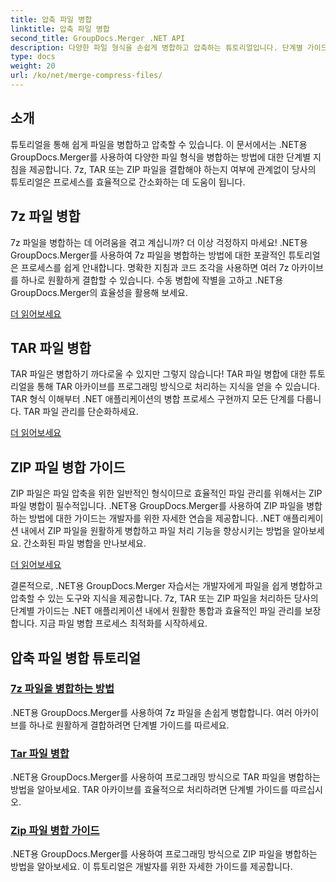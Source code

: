 ```yaml
---
title: 압축 파일 병합
linktitle: 압축 파일 병합
second_title: GroupDocs.Merger .NET API
description: 다양한 파일 형식을 손쉽게 병합하고 압축하는 튜토리얼입니다. 단계별 가이드를 통해 7z, TAR 및 ZIP 파일을 원활하게 결합하는 방법을 알아보세요.
type: docs
weight: 20
url: /ko/net/merge-compress-files/
---
```

## 소개


튜토리얼을 통해 쉽게 파일을 병합하고 압축할 수 있습니다. 이 문서에서는 .NET용 GroupDocs.Merger를 사용하여 다양한 파일 형식을 병합하는 방법에 대한 단계별 지침을 제공합니다. 7z, TAR 또는 ZIP 파일을 결합해야 하는지 여부에 관계없이 당사의 튜토리얼은 프로세스를 효율적으로 간소화하는 데 도움이 됩니다.

## 7z 파일 병합

7z 파일을 병합하는 데 어려움을 겪고 계십니까? 더 이상 걱정하지 마세요! .NET용 GroupDocs.Merger를 사용하여 7z 파일을 병합하는 방법에 대한 포괄적인 튜토리얼은 프로세스를 쉽게 안내합니다. 명확한 지침과 코드 조각을 사용하면 여러 7z 아카이브를 하나로 원활하게 결합할 수 있습니다. 수동 병합에 작별을 고하고 .NET용 GroupDocs.Merger의 효율성을 활용해 보세요.

[더 읽어보세요](./merge-7z-files/)

## TAR 파일 병합

TAR 파일은 병합하기 까다로울 수 있지만 그렇지 않습니다! TAR 파일 병합에 대한 튜토리얼을 통해 TAR 아카이브를 프로그래밍 방식으로 처리하는 지식을 얻을 수 있습니다. TAR 형식 이해부터 .NET 애플리케이션의 병합 프로세스 구현까지 모든 단계를 다룹니다. TAR 파일 관리를 단순화하세요.

[더 읽어보세요](./merging-tar-files/)

## ZIP 파일 병합 가이드

ZIP 파일은 파일 압축을 위한 일반적인 형식이므로 효율적인 파일 관리를 위해서는 ZIP 파일 병합이 필수적입니다. .NET용 GroupDocs.Merger를 사용하여 ZIP 파일을 병합하는 방법에 대한 가이드는 개발자를 위한 자세한 연습을 제공합니다. .NET 애플리케이션 내에서 ZIP 파일을 원활하게 병합하고 파일 처리 기능을 향상시키는 방법을 알아보세요. 간소화된 파일 병합을 만나보세요.

[더 읽어보세요](./guide-merging-zip-files/)

결론적으로, .NET용 GroupDocs.Merger 자습서는 개발자에게 파일을 쉽게 병합하고 압축할 수 있는 도구와 지식을 제공합니다. 7z, TAR 또는 ZIP 파일을 처리하든 당사의 단계별 가이드는 .NET 애플리케이션 내에서 원활한 통합과 효율적인 파일 관리를 보장합니다. 지금 파일 병합 프로세스 최적화를 시작하세요.
## 압축 파일 병합 튜토리얼
### [7z 파일을 병합하는 방법](./merge-7z-files/)
.NET용 GroupDocs.Merger를 사용하여 7z 파일을 손쉽게 병합합니다. 여러 아카이브를 하나로 원활하게 결합하려면 단계별 가이드를 따르세요.
### [Tar 파일 병합](./merging-tar-files/)
.NET용 GroupDocs.Merger를 사용하여 프로그래밍 방식으로 TAR 파일을 병합하는 방법을 알아보세요. TAR 아카이브를 효율적으로 처리하려면 단계별 가이드를 따르십시오.
### [Zip 파일 병합 가이드](./guide-merging-zip-files/)
.NET용 GroupDocs.Merger를 사용하여 프로그래밍 방식으로 ZIP 파일을 병합하는 방법을 알아보세요. 이 튜토리얼은 개발자를 위한 자세한 가이드를 제공합니다.